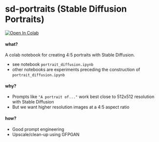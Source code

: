 # sd-portraits (Stable Diffusion Portraits)
[![Open In Colab](https://colab.research.google.com/assets/colab-badge.svg)](https://colab.research.google.com/github/sharkf1n/sd-portraits/blob/master/portrait_diffusion.ipynb
)

#### what?
A colab notebook for creating 4:5 portraits with Stable Diffusion.
- see notebook `portrait_diffusion.ipynb` 
- other notebooks are experiments preceding the construction of `portrait_diffusion.ipynb` 

#### why?
- Prompts like `"A portrait of..."` work best close to 512x512 resolution with Stable Diffusion
- But we want higher resolution images at a 4:5 aspect ratio

#### how?
- Good prompt engineering
- Upscale/clean-up using GFPGAN 
